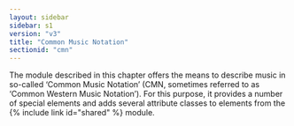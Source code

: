 ```yaml
---
layout: sidebar
sidebar: s1
version: "v3"
title: "Common Music Notation"
sectionid: "cmn"
---
```


The module described in this chapter offers the means to describe music in so-called ‘Common Music Notation’ (CMN, sometimes referred to as ‘Common Western Music Notation’). For this purpose, it provides a number of special elements and adds several attribute classes to elements from the {% include link id="shared" %} module.

